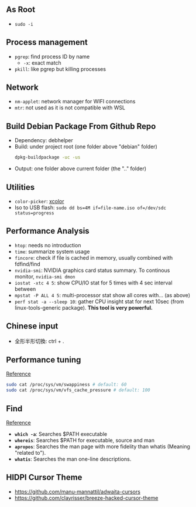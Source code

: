 ## As Root
- `sudo -i`

## Process management
- `pgrep`: find process ID by name
  - `-x`: exact match
- `pkill`: like pgrep but killing processes

## Network
- `nm-applet`: network manager for WIFI connections
- `mtr`: not used as it is not compatible with WSL

## Build Debian Package From Github Repo
- Dependency: debhelper
- Build: under project root (one folder above "debian" folder)
	```sh
	dpkg-buildpackage -uc -us
	```
- Output: one folder above current folder (the ".." folder)

## Utilities
- `color-picker`: [xcolor](https://github.com/Soft/xcolor)
- Iso to USB flash: `sudo dd bs=4M if=file-name.iso of=/dev/sdc status=progress`

## Performance Analysis
- `htop`: needs no introduction
- `time`: summarize system usage
- `fincore`: check if file is cached in memory, usually combined with fdfind/find
- `nvidia-smi`: NVIDIA graphics card status summary. To continous monitor, `nvidia-smi dmon`
- `iostat -xtc 4 5`: show CPU/IO stat for 5 times with 4 sec interval between
- `mpstat -P ALL 4 5`: multi-processor stat show all cores with... (as above)
- `perf stat -a --sleep 10`: gather CPU insight stat for next 10sec (from linux-tools-generic package). **This tool is very powerful.**

## Chinese input
- 全形半形切換: ctrl + .

## Performance tuning
[Reference](https://haydenjames.io/linux-performance-almost-always-add-swap-space/)
```bash
sudo cat /proc/sys/vm/swappiness # default: 60
sudo cat /proc/sys/vm/vfs_cache_pressure # default: 100
```

## Find
[Reference](https://www-howtogeek-com.cdn.ampproject.org/v/s/www.howtogeek.com/425408/how-to-use-all-linuxs-search-commands/amp/?amp_js_v=0.1#referrer=https%3A%2F%2Fwww.google.com&amp_tf=From%20%251%24s&ampshare=https%3A%2F%2Fwww.howtogeek.com%2F425408%2Fhow-to-use-all-linuxs-search-commands%2F)
- **`which -a`**: Searches $PATH executable
- **`whereis`**: Searches $PATH for executable, source and man
- **`apropos`**: Searches the man page with more fidelity than whatis (Meaning "related to").
- **`whatis`**: Searches the man one-line descriptions.

## HIDPI Cursor Theme
- https://github.com/manu-mannattil/adwaita-cursors
- https://github.com/clayrisser/breeze-hacked-cursor-theme
